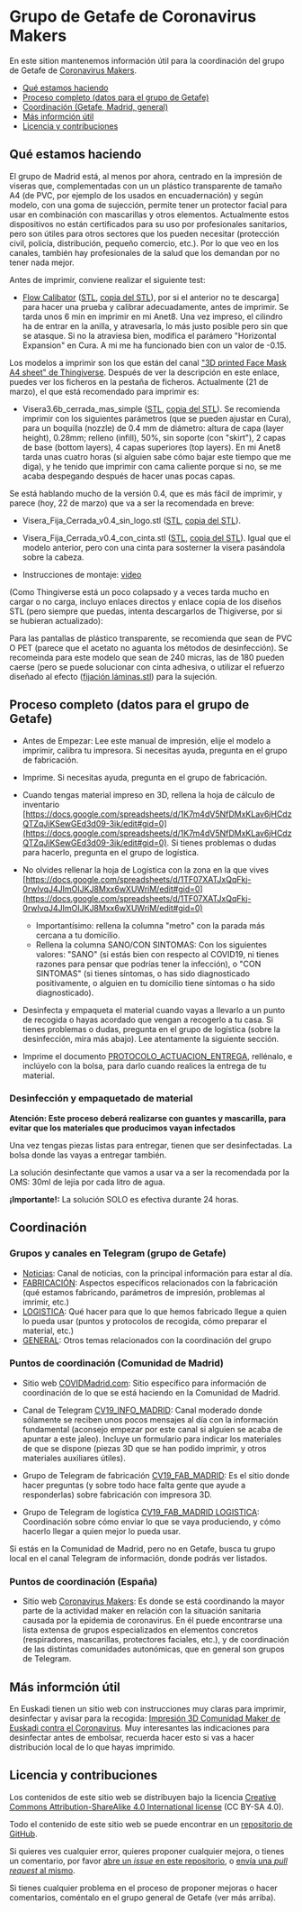 # Grupo de Getafe de Coronavirus Makers

En este sition mantenemos información útil para la coordinación del grupo de Getafe de [Coronavirus Makers](https://www.coronavirusmakers.org).

* [Qué estamos haciendo](#haciendo)
* [Proceso completo (datos para el grupo de Getafe)](#proceso)
* [Coordinación (Getafe, Madrid, general)](#coordinacion)
* [Más informción útil](#mas)
* [Licencia y contribuciones](#licencia)

## <a name="haciendo">Qué estamos haciendo</a>

El grupo de Madrid está, al menos por ahora, centrado en la impresión de viseras que, complementadas con un un plástico transparente de tamaño A4 (de PVC, por ejemplo de los usados en encuadernación) y según modelo, con una goma de sujección, permite tener un protector facial para usar en combinación con mascarillas y otros elementos. Actualmente estos dispositivos no están certificados para su uso por profesionales sanitarios, pero son útiles para otros sectores que los pueden necesitar (protección civil, policía, distribución, pequeño comercio, etc.). Por lo que veo en los canales, también hay profesionales de la salud que los demandan por no tener nada mejor.

Antes de imprimir, conviene realizar el siguiente test:

* [Flow Calibator](https://www.thingiverse.com/thing:1662342) ([STL](https://cdn.thingiverse.com/assets/43/12/fc/91/0b/flow_calibrator.stl), [copia del STL](flow_calibrator.stl)), por si el anterior no te descarga] para hacer una prueba y calibrar adecuadamente, antes de imprimir. Se tarda unos 6 min en imprimir en mi Anet8. Una vez impreso, el cilindro ha de entrar en la anilla, y atravesarla, lo más justo posible pero sin que se atasque. Si no la atraviesa bien, modifica el parámero "Horizontal Expansion" en Cura. A mi me ha funcionado bien con un valor de -0.15.

Los modelos a imprimir son los que están del canal ["3D printed Face Mask A4 sheet" de Thingiverse](https://www.thingiverse.com/thing:4228123). Después de ver la descripción en este enlace, puedes ver los ficheros en la pestaña de ficheros. Actualmente (21 de marzo), el que está recomendado para imprimir es:

* Visera3.6b_cerrada_mas_simple ([STL](https://www.thingiverse.com/download:7842326), [copia del STL](Visera_3.6b_cerrada__mas_simple.stl)). Se recomienda imprimir con los siguientes parámetros (que se pueden ajustar en Cura), para un boquilla (nozzle) de 0.4 mm de diámetro: altura de capa (layer height), 0.28mm; relleno (infill), 50%, sin soporte (con "skirt"), 2 capas de base (bottom layers), 4 capas superiores (top layers). En mi Anet8 tarda unas cuatro horas (si alguien sabe cómo bajar este tiempo que me diga), y he tenido que imprimir con cama caliente porque si no, se me acaba despegando después de hacer unas pocas capas.

Se está hablando mucho de la versión 0.4, que es más fácil de imprimir, y parece (hoy, 22 de marzo) que va a ser la recomendada en breve:

* Visera_Fija_Cerrada_v0.4_sin_logo.stl ([STL](https://www.thingiverse.com/download:7846230), [copia del STL](Visera_Fija_Cerrada_v0.4_sin_logo.stl)).

* Visera_Fija_Cerrada_v0.4_con_cinta.stl ([STL](https://cdn.thingiverse.com/assets/a8/d3/6b/86/02/Visera_Fija_Cerrada_v0.4_con_cinta_sin_logo.stl), [copia del STL](Visera_Fija_Cerrada_v0.4_con_cinta_sin_logo.stl)). Igual que el modelo anterior, pero con una cinta para sosterner la visera pasándola sobre la cabeza.

* Instrucciones de montaje: [video](https://youtu.be/vfoddSzQERM)

(Como Thingiverse está un poco colapsado y a veces tarda mucho en cargar o no carga, incluyo enlaces directos y enlace copia de los diseños STL (pero siempre que puedas, intenta descargarlos de Thigiverse, por si se hubieran actualizado):

Para las pantallas de plástico transparente, se recomienda que sean de PVC O PET (parece que el acetato no aguanta los métodos de desinfección). Se recomeinda para este modelo que sean de 240 micras, las de 180 pueden caerse (pero se puede solucionar con cinta adhesiva, o utilizar el refuerzo diseñado al efecto ([fijación láminas.stl](https://cdn.thingiverse.com/assets/90/9a/52/09/6a/fijacion_laminas_finas_Visera_3.5.2.stl)) para la sujeción. 

## <a name="proceso">Proceso completo (datos para el grupo de Getafe)</a>

* Antes de Empezar: Lee este manual de impresión, elije el modelo a imprimir, calibra tu impresora. Si necesitas ayuda, pregunta en el grupo de fabricación.

* Imprime. Si necesitas ayuda, pregunta en el grupo de fabricación.

* Cuando tengas material impreso en 3D, rellena la hoja de cálculo de inventario [https://docs.google.com/spreadsheets/d/1K7m4dV5NfDMxKLav6jHCdzQTZqJiKSewGEd3d09-3ik/edit#gid=0](https://docs.google.com/spreadsheets/d/1K7m4dV5NfDMxKLav6jHCdzQTZqJiKSewGEd3d09-3ik/edit#gid=0). Si tienes problemas o dudas para hacerlo, pregunta en el grupo de logística.
* No olvides rellenar la hoja de Logística con la zona en la que vives 
[https://docs.google.com/spreadsheets/d/1TF07XATJxQqFkj-0rwIvqJ4JImOIJKJ8Mxx6wXUWriM/edit#gid=0](https://docs.google.com/spreadsheets/d/1TF07XATJxQqFkj-0rwIvqJ4JImOIJKJ8Mxx6wXUWriM/edit#gid=0)

  - Importantísimo: rellena la columna  "metro" con la parada más cercana a tu domicilio.
  - Rellena la columna SANO/CON SINTOMAS: Con los siguientes valores: "SANO" (si estás bien con respecto al COVID19, ni tienes razones para pensar que podrías tener la infección), o "CON SINTOMAS" (si tienes síntomas, o has sido diagnosticado positivamente, o alguien en tu domicilio tiene síntomas o ha sido diagnosticado).

* Desinfecta y empaqueta el material cuando vayas a llevarlo a un punto de recogida o hayas acordado que vengan a recogerlo a tu casa. Si tienes problemas o dudas, pregunta en el grupo de logística (sobre la desinfección, mira más abajo). Lee atentamente la siguiente sección.

* Imprime el documento [PROTOCOLO_ACTUACION_ENTREGA](PROTOCOLO_ACTUACION_ENTREGA_V2.pdf), rellénalo, e inclúyelo con la bolsa, para darlo cuando realices la entrega de tu material.

### Desinfección y empaquetado de material

**Atención: Este proceso deberá realizarse con guantes y mascarilla, para evitar que los materiales que producimos vayan infectados**

Una vez tengas piezas listas para entregar, tienen que ser desinfectadas. La bolsa donde las vayas a entregar también.

La solución desinfectante que vamos a usar va a ser la recomendada por la OMS: 30ml de lejía por cada litro de agua.

**¡Importante!:** La solución SOLO es efectiva durante 24 horas.

## <a name="coordinacion">Coordinación</a>

### Grupos y canales en Telegram (grupo de Getafe)

* [Noticias](): Canal de noticias, con la principal información para estar al día.
* [FABRICACIÓN](https://t.me/joinchat/N3nb20yJIMnOrUPWXF8w3g): Aspectos específicos relacionados con la fabricación (qué estamos fabricando, parámetros de impresión, problemas al imrimir, etc.)
* [LOGISTICA](https://t.me/joinchat/N3nb20vhjKKdFRdU1ezZ0Q): Qué hacer para que lo que hemos fabricado llegue a quien lo pueda usar (puntos y protocolos de recogida, cómo preparar el material, etc.)
* [GENERAL](https://t.me/joinchat/N3nb2xyLiFs4H2UzlqZL5w): Otros temas relacionados con la coordinación del grupo

### Puntos de coordinación (Comunidad de Madrid)

* Sitio web [COVIDMadrid.com](https://covidmadrid.com/): Sitio específico para información de coordinación de lo que se está haciendo en la Comunidad de Madrid.

* Canal de Telegram [CV19_INFO_MADRID](https://t.me/cv19_fab_info): Canal moderado donde sólamente se reciben unos pocos mensajes al día con la información fundamental (aconsejo empezar por este canal si alguien se acaba de apuntar a este jaleo). Incluye un formulario para indicar los materiales de que se dispone (piezas 3D que se han podido imprimir, y otros materiales auxiliares útiles).

* Grupo de Telegram de fabricación [CV19_FAB_MADRID](https://t.me/joinchat/Ec-3Ih0C2Wzr7OBkqfiEUQ): Es el sitio donde hacer preguntas (y sobre todo hace falta gente que ayude a responderlas) sobre fabricación con impresora 3D.

* Grupo de Telegram de logística [CV19_FAB_MADRID LOGISTICA](https://t.me/joinchat/MI8qJ0vZuLWeJOJlJgMguQ): Coordinación sobre cómo enviar lo que se vaya produciendo, y cómo hacerlo llegar a quien mejor lo pueda usar.

Si estás en la Comunidad de Madrid, pero no en Getafe, busca tu grupo local en el canal Telegram de información, donde podrás ver listados.

### Puntos de coordinación (España)

* Sitio web [Coronavirus Makers](https://www.coronavirusmakers.org): Es donde se está coordinando la mayor parte de la actividad maker en relación con la situación sanitaria causada por la epidemia de coronavirus. En él puede encontrarse una lista extensa de grupos especializados en elementos concretos (respiradores, mascarillas, protectores faciales, etc.), y de coordinación de las distintas comunidades autonómicas, que en general son grupos de Telegram.

## <a name="mas">Más informción útil</a>

En Euskadi tienen un sitio web con instrucciones muy claras para imprimir, desinfectar y avisar para la recogida: [Impresión 3D Comunidad Maker de Euskadi contra el Coronavirus](https://covideuskadi.net/impresion-3d/). Muy interesantes las indicaciones para desinfectar antes de embolsar, recuerda hacer esto si vas a hacer distribución local de lo que hayas imprimido.


## <a name="licencia">Licencia y contribuciones</a>

Los contenidos de este sitio web se distribuyen bajo la licencia
[Creative Commons Attribution-ShareAlike 4.0 International license](https://creativecommons.org/licenses/by-sa/4.0/)
(CC BY-SA 4.0).

Todo el contenido de este sitio web se puede encontrar en un
[repositorio de GitHub](https://github.com/covid-makers-getafe/covid-makers-getafe.github.io).

Si quieres ves cualquier error, quieres proponer cualquier mejora, o tienes un comentario, por favor
[abre un *issue* en este repositorio](https://github.com/covid-makers-getafe/covid-makers-getafe.github.io/issues/new),
o [envía una *pull request* al mismo](https://github.com/covid-makers-getafe/covid-makers-getafe.github.io/pulls).

Si tienes cualquier problema en el proceso de proponer mejoras o hacer comentarios, coméntalo en el grupo general de Getafe (ver más arriba).
